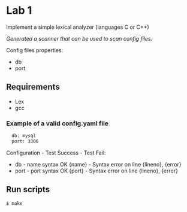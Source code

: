# Lab 1

Implement a simple lexical analyzer
(languages C or C++) 

*Generated a scanner that can be used to scan config files.*

Config files properties:
- db
- port


## Requirements
- Lex
- gcc


### Example of a valid config.yaml file
```sh
  db: mysql
  port: 3306
```

Configuration - Test Success - Test Fail:
- db - name syntax OK {name} - Syntax error on line {lineno}, {error} 
-  port - port syntax OK {port} - Syntax error on line {lineno},  {error} 


## Run scripts

```sh
$ make
```
